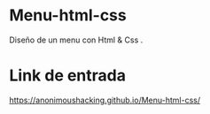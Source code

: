 # Menu-html-css

Diseño de un menu con Html & Css .

# Link de entrada

https://anonimoushacking.github.io/Menu-html-css/
